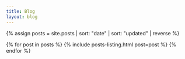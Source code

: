 ```yaml
---
title: Blog
layout: blog
---
```


{% assign posts = site.posts | sort: "date" | sort: "updated" | reverse %}

{% for post in posts %}
    {% include posts-listing.html post=post %}
{% endfor %}